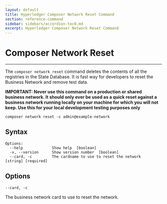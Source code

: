 ```yaml
---
layout: default
title: Hyperledger Composer Network Reset Command
section: reference-command
sidebar: sidebars/accordion-toc0.md
excerpt: Hyperledger Composer Network Reset Command
---
```


# Composer Network Reset

---

The `composer network reset` command deletes the contents of all the registries in the State Database.  It is fast way for developers to reset the Business Network and remove test data.

**IMPORTANT: Never use this command on a production or shared business network. It should only ever be used as a quick reset against a business network running locally on your machine for which you will not keep. Use this for your local development testing purposes only**

`composer network reset -c admin@example-network`

## Syntax

```
Options:
  --help             Show help  [boolean]
  -v, --version      Show version number  [boolean]
  --card, -c         The cardname to use to reset the network  [string] [required]
```

## Options

`--card, -c`

The business network card to use to reset the network.
